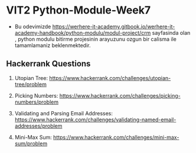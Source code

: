 # VIT2 Python-Module-Week7
* Bu odevimizde https://werhere-it-academy.gitbook.io/werhere-it-academy-handbook/python-modulu/modul-project/crm sayfasinda olan , python modulu bitirme projesinin arayuzunu ozgun bir calisma ile tamamlamaniz beklenmektedir.

## Hackerrank Questions

1. Utopian Tree: https://www.hackerrank.com/challenges/utopian-tree/problem

2. Picking Numbers: https://www.hackerrank.com/challenges/picking-numbers/problem

3. Validating and Parsing Email Addresses: https://www.hackerrank.com/challenges/validating-named-email-addresses/problem

4. Mini-Max Sum: https://www.hackerrank.com/challenges/mini-max-sum/problem
